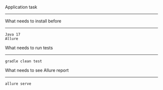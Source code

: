 Application task
____
What needs to install before
____
```aidl
Java 17
Allure
```


What needs to run tests
____
```aidl
gradle clean test
```

What needs to see Allure report
____
```aidl
allure serve
```
